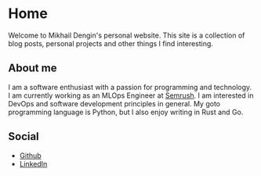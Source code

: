 # Home
Welcome to Mikhail Dengin's personal website.
This site is a collection of blog posts, personal projects and other things I find interesting.

## About me
I am a software enthusiast with a passion for programming and technology.
I am currently working as an MLOps Engineer at [Semrush](https://www.semrush.com/).
I am interested in DevOps and software development principles in general.
My goto programming language is Python, but I also enjoy writing in Rust and Go.

## Social
- [Github](https://gihub.com/insomnes)
- [LinkedIn](https://www.linkedin.com/in/mikhail-dengin/)


